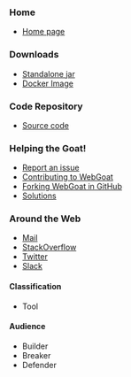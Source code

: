 ### Home
* [Home page](https://webgoat.github.io/WebGoat/)

### Downloads
* [Standalone jar](https://github.com/WebGoat/WebGoat/releases)
* [Docker Image](https://hub.docker.com/r/webgoat/webgoat-8.0)


### Code Repository
* [Source code](https://github.com/WebGoat/WebGoat)

### Helping the Goat!
* [Report an issue](https://github.com/WebGoat/WebGoat/issues)
* [Contributing to WebGoat](https://github.com/WebGoat/WebGoat/wiki/Contributing-to-WebGoat)
* [Forking WebGoat in GitHub](https://github.com/WebGoat/WebGoat/wiki/Forking-WebGoat-in-GitHub)
* [Solutions](https://github.com/WebGoat/WebGoat/wiki/Main-Exploits)

### Around the Web
* [Mail](mailto://webgoat@owasp.org)
* [StackOverflow](https://stackoverflow.com/search?q=webgoat)
* [Twitter](https://twitter.com/OWASP_WebGoat)
* [Slack](https://owasp.slack.com/messages/#project-webgoat/)


#### Classification

* <i class="fas fa-tools" style="color:#233e81;"></i> Tool

#### Audience

* <i class="fas fa-toolbox" style="color:#233e81;"></i> Builder
* <i class="fas fa-hammer" style="color:#233e81;"></i> Breaker
* <i class="fas fa-shield-alt" style="color:#233e81;"></i> Defender
